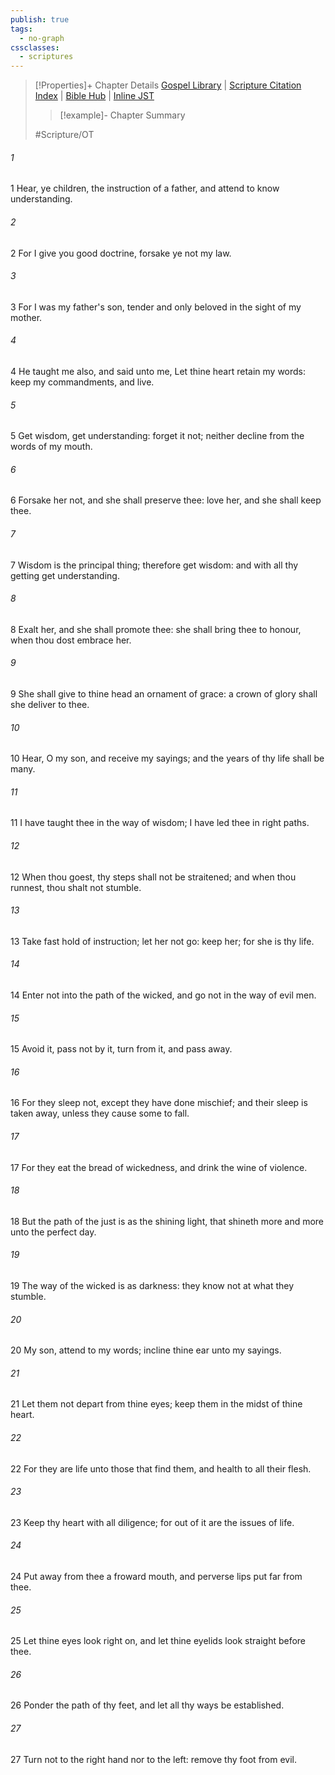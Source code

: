 ```yaml
---
publish: true
tags:
  - no-graph
cssclasses:
  - scriptures
---
```

>[!Properties]+ Chapter Details
>[Gospel Library](https://churchofjesuschrist.org/study/scriptures/ot/prov/4?lang=eng)    |    [Scripture Citation Index](https://scriptures.byu.edu/#07804::c07804)    |    [Bible Hub](https://biblehub.com/proverbs/4.htm)    |    [Inline JST](https://scripturetoolbox.com/html/ic/Proverbs/4.html)
>>[!example]- Chapter Summary
>> 
> 
>
>#Scripture/OT
###### 1
1 Hear, ye children, the instruction of a father, and attend to know understanding.
###### 2
2 For I give you good doctrine, forsake ye not my law.
###### 3
3 For I was my father's son, tender and only beloved in the sight of my mother.
###### 4
4 He taught me also, and said unto me, Let thine heart retain my words: keep my commandments, and live.
###### 5
5 Get wisdom, get understanding: forget it not; neither decline from the words of my mouth.
###### 6
6 Forsake her not, and she shall preserve thee: love her, and she shall keep thee.
###### 7
7 Wisdom is the principal thing; therefore get wisdom: and with all thy getting get understanding.
###### 8
8 Exalt her, and she shall promote thee: she shall bring thee to honour, when thou dost embrace her.
###### 9
9 She shall give to thine head an ornament of grace: a crown of glory shall she deliver to thee.
###### 10
10 Hear, O my son, and receive my sayings; and the years of thy life shall be many.
###### 11
11 I have taught thee in the way of wisdom; I have led thee in right paths.
###### 12
12 When thou goest, thy steps shall not be straitened; and when thou runnest, thou shalt not stumble.
###### 13
13 Take fast hold of instruction; let her not go: keep her; for she is thy life.
###### 14
14 Enter not into the path of the wicked, and go not in the way of evil men.
###### 15
15 Avoid it, pass not by it, turn from it, and pass away.
###### 16
16 For they sleep not, except they have done mischief; and their sleep is taken away, unless they cause some to fall.
###### 17
17 For they eat the bread of wickedness, and drink the wine of violence.
###### 18
18 But the path of the just is as the shining light, that shineth more and more unto the perfect day.
###### 19
19 The way of the wicked is as darkness: they know not at what they stumble.
###### 20
20 My son, attend to my words; incline thine ear unto my sayings.
###### 21
21 Let them not depart from thine eyes; keep them in the midst of thine heart.
###### 22
22 For they are life unto those that find them, and health to all their flesh.
###### 23
23 Keep thy heart with all diligence; for out of it are the issues of life.
###### 24
24 Put away from thee a froward mouth, and perverse lips put far from thee.
###### 25
25 Let thine eyes look right on, and let thine eyelids look straight before thee.
###### 26
26 Ponder the path of thy feet, and let all thy ways be established.
###### 27
27 Turn not to the right hand nor to the left: remove thy foot from evil.
